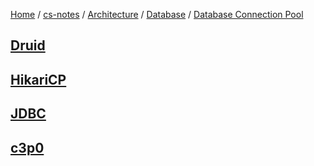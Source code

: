 [Home](https://mengxianbin.github.io) /
[cs-notes](https://mengxianbin.github.io/cs-notes/site) /
[Architecture](https://mengxianbin.github.io/cs-notes/site/Architecture) /
[Database](https://mengxianbin.github.io/cs-notes/site/Architecture/Database) /
[Database Connection Pool](https://mengxianbin.github.io/cs-notes/site/Architecture/Database/Database%20Connection%20Pool)

## [Druid](https://mengxianbin.github.io/cs-notes/site/Architecture/Database/Database%20Connection%20Pool/Druid/)

## [HikariCP](https://mengxianbin.github.io/cs-notes/site/Architecture/Database/Database%20Connection%20Pool/HikariCP/)

## [JDBC](https://mengxianbin.github.io/cs-notes/site/Architecture/Database/Database%20Connection%20Pool/JDBC/)

## [c3p0](https://mengxianbin.github.io/cs-notes/site/Architecture/Database/Database%20Connection%20Pool/c3p0/)
